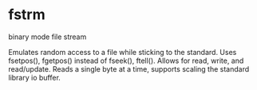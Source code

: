# fstrm
binary mode file stream

Emulates random access to a file while sticking to the standard. Uses
fsetpos(), fgetpos() instead of fseek(), ftell(). Allows for read, write,
and read/update. Reads a single byte at a time, supports scaling the
standard library io buffer.
